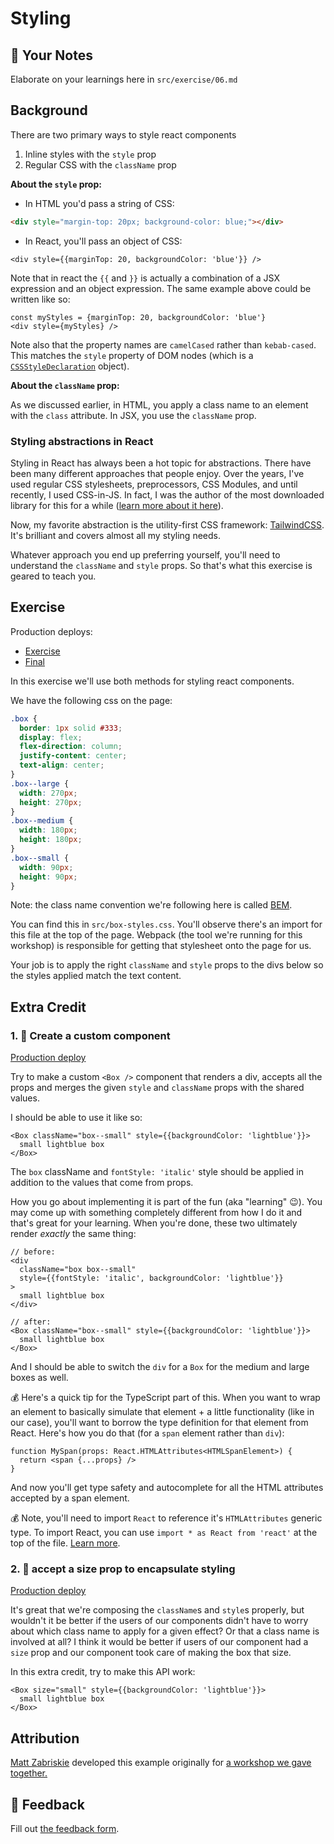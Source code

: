 # Styling

## 📝 Your Notes

Elaborate on your learnings here in `src/exercise/06.md`

## Background

There are two primary ways to style react components

1. Inline styles with the `style` prop
2. Regular CSS with the `className` prop

**About the `style` prop:**

- In HTML you'd pass a string of CSS:

```html
<div style="margin-top: 20px; background-color: blue;"></div>
```

- In React, you'll pass an object of CSS:

```tsx
<div style={{marginTop: 20, backgroundColor: 'blue'}} />
```

Note that in react the `{{` and `}}` is actually a combination of a JSX
expression and an object expression. The same example above could be written
like so:

```tsx
const myStyles = {marginTop: 20, backgroundColor: 'blue'}
<div style={myStyles} />
```

Note also that the property names are `camelCased` rather than `kebab-cased`.
This matches the `style` property of DOM nodes (which is a
[`CSSStyleDeclaration`](https://developer.mozilla.org/en-US/docs/Web/API/CSSStyleDeclaration)
object).

**About the `className` prop:**

As we discussed earlier, in HTML, you apply a class name to an element with the
`class` attribute. In JSX, you use the `className` prop.

### Styling abstractions in React

Styling in React has always been a hot topic for abstractions. There have been
many different approaches that people enjoy. Over the years, I've used regular
CSS stylesheets, preprocessors, CSS Modules, and until recently, I used
CSS-in-JS. In fact, I was the author of the most downloaded library for this for
a while
([learn more about it here](https://kentcdodds.com/blog/favor-progress-over-pride-in-open-source)).

Now, my favorite abstraction is the utility-first CSS framework:
[TailwindCSS](https://tailwindcss.com/). It's brilliant and covers almost all my
styling needs.

Whatever approach you end up preferring yourself, you'll need to understand the
`className` and `style` props. So that's what this exercise is geared to teach
you.

## Exercise

Production deploys:

- [Exercise](http://react-fundamentals-next.netlify.app/isolated/exercise/06.tsx)
- [Final](http://react-fundamentals-next.netlify.app/isolated/final/06.tsx)

In this exercise we'll use both methods for styling react components.

We have the following css on the page:

```css
.box {
  border: 1px solid #333;
  display: flex;
  flex-direction: column;
  justify-content: center;
  text-align: center;
}
.box--large {
  width: 270px;
  height: 270px;
}
.box--medium {
  width: 180px;
  height: 180px;
}
.box--small {
  width: 90px;
  height: 90px;
}
```

Note: the class name convention we're following here is called
[BEM](http://getbem.com/introduction/).

You can find this in `src/box-styles.css`. You'll observe there's an import for
this file at the top of the page. Webpack (the tool we're running for this
workshop) is responsible for getting that stylesheet onto the page for us.

Your job is to apply the right `className` and `style` props to the divs below
so the styles applied match the text content.

## Extra Credit

### 1. 💯 Create a custom component

[Production deploy](http://react-fundamentals-next.netlify.app/isolated/final/06.extra-1.tsx)

Try to make a custom `<Box />` component that renders a div, accepts all the
props and merges the given `style` and `className` props with the shared values.

I should be able to use it like so:

```tsx
<Box className="box--small" style={{backgroundColor: 'lightblue'}}>
  small lightblue box
</Box>
```

The `box` className and `fontStyle: 'italic'` style should be applied in
addition to the values that come from props.

How you go about implementing it is part of the fun (aka "learning" 😉). You may
come up with something completely different from how I do it and that's great
for your learning. When you're done, these two ultimately render _exactly_ the
same thing:

```tsx
// before:
<div
  className="box box--small"
  style={{fontStyle: 'italic', backgroundColor: 'lightblue'}}
>
  small lightblue box
</div>

// after:
<Box className="box--small" style={{backgroundColor: 'lightblue'}}>
  small lightblue box
</Box>
```

And I should be able to switch the `div` for a `Box` for the medium and large
boxes as well.

💰 Here's a quick tip for the TypeScript part of this. When you want to wrap an
element to basically simulate that element + a little functionality (like in our
case), you'll want to borrow the type definition for that element from React.
Here's how you do that (for a `span` element rather than `div`):

```tsx
function MySpan(props: React.HTMLAttributes<HTMLSpanElement>) {
  return <span {...props} />
}
```

And now you'll get type safety and autocomplete for all the HTML attributes
accepted by a span element.

💰 Note, you'll need to import `React` to reference it's `HTMLAttributes`
generic type. To import React, you can use `import * as React from 'react'` at
the top of the file.
[Learn more](https://epicreact.dev/importing-react-through-the-ages).

### 2. 💯 accept a size prop to encapsulate styling

[Production deploy](http://react-fundamentals-next.netlify.app/isolated/final/06.extra-2.tsx)

It's great that we're composing the `className`s and `style`s properly, but
wouldn't it be better if the users of our components didn't have to worry about
which class name to apply for a given effect? Or that a class name is involved
at all? I think it would be better if users of our component had a `size` prop
and our component took care of making the box that size.

In this extra credit, try to make this API work:

```tsx
<Box size="small" style={{backgroundColor: 'lightblue'}}>
  small lightblue box
</Box>
```

## Attribution

[Matt Zabriskie](https://twitter.com/mzabriskie) developed this example
originally for
[a workshop we gave together.](https://github.com/mzabriskie/react-workshop)

## 🦉 Feedback

Fill out
[the feedback form](https://ws.kcd.im/?ws=React%20Fundamentals%20%E2%9A%9B&e=06%3A%20Styling&em=owen%40joinlede.com).
